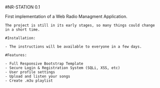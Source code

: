 #NR-STATION 0.1

First implementation of a Web Radio Managment Application.
```
The project is still in its early stages, so many things could change in a short time.

#Installation: 

- The instructions will be available to everyone in a few days.

#Features:

- Full Responsive Bootstrap Template
- Secure Login & Registration System (SQLi, XSS, etc)
- User profile settings
- Upload and listen your songs
- Create .m3u playlist




